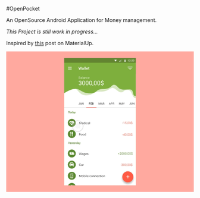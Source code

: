 #OpenPocket

An OpenSource Android Application for Money management.

*This Project is still work in progress...*

Inspired by [this](http://www.materialup.com/posts/wallet-app-concept) post on MaterialUp.

![](https://raw.githubusercontent.com/PDDStudio/OpenPocket/master/gfx/preview.gif) 